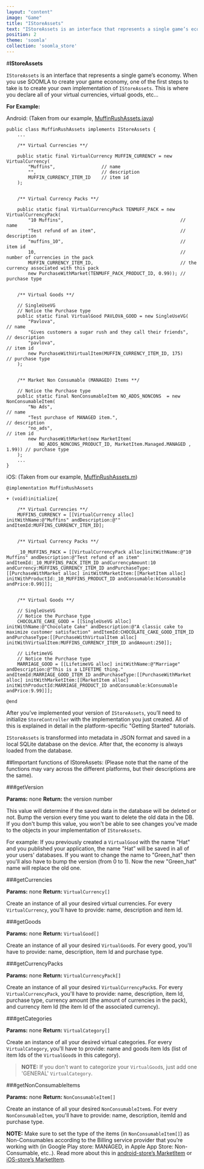 ```yaml
---
layout: "content"
image: "Game"
title: "IStoreAssets"
text: "IStoreAssets is an interface that represents a single game’s economy. When you use SOOMLA to create your game economy, one of the first steps to take is to create your own implementation of IStoreAssets."
position: 2
theme: 'soomla'
collection: 'soomla_store'
---
```


#**IStoreAssets**

`IStoreAssets` is an interface that represents a single game’s economy. When you use SOOMLA to create your game economy, one of the first steps to take is to create your own implementation of `IStoreAssets`. This is where you declare all of your virtual currencies, virtual goods, etc...

**For Example:**

Android: (Taken from our example,  [MuffinRushAssets.java](https://github.com/soomla/android-store/blob/master/SoomlaAndroidExample/src/com/soomla/example/MuffinRushAssets.java))
```
public class MuffinRushAssets implements IStoreAssets {
    ...

    /** Virtual Currencies **/

    public static final VirtualCurrency MUFFIN_CURRENCY = new VirtualCurrency(
        "Muffins",                 // name
        "",                        // description
        MUFFIN_CURRENCY_ITEM_ID    // item id
    );


    /** Virtual Currency Packs **/

    public static final VirtualCurrencyPack TENMUFF_PACK = new VirtualCurrencyPack(
        "10 Muffins",                                           // name
        "Test refund of an item",                               // description
        "muffins_10",                                           // item id
        10,                                                     // number of currencies in the pack
        MUFFIN_CURRENCY_ITEM_ID,                                // the currency associated with this pack
        new PurchaseWithMarket(TENMUFF_PACK_PRODUCT_ID, 0.99)); // purchase type


    /** Virtual Goods **/

    // SingleUseVG
    // Notice the Purchase type
    public static final VirtualGood PAVLOVA_GOOD = new SingleUseVG(
        "Pavlova",                                                   // name
        "Gives customers a sugar rush and they call their friends",  // description
        "pavlova",                                                   // item id
        new PurchaseWithVirtualItem(MUFFIN_CURRENCY_ITEM_ID, 175)    // purchase type
    );


    /** Market Non Consumable (MANAGED) Items **/

    // Notice the Purchase type
    public static final NonConsumableItem NO_ADDS_NONCONS  = new NonConsumableItem(
        "No Ads",                                                           // name
        "Test purchase of MANAGED item.",                                   // description
        "no_ads",                                                           // item id
        new PurchaseWithMarket(new MarketItem(
            NO_ADDS_NONCONS_PRODUCT_ID, MarketItem.Managed.MANAGED , 1.99)) // purchase type
    );
    ...
}
```

iOS: (Taken from our example,  [MuffinRushAssets.m](https://github.com/soomla/ios-store/blob/master/SoomlaiOSStoreExample/SoomlaiOSStoreExample/MuffinRushAssets.m))

```
@implementation MuffinRushAssets

+ (void)initialize{

    /** Virtual Currencies **/
    MUFFINS_CURRENCY = [[VirtualCurrency alloc] initWithName:@"Muffins" andDescription:@"" andItemId:MUFFINS_CURRENCY_ITEM_ID];


    /** Virtual Currency Packs **/

    _10_MUFFINS_PACK = [[VirtualCurrencyPack alloc]initWithName:@"10 Muffins" andDescription:@"Test refund of an item" andItemId:_10_MUFFINS_PACK_ITEM_ID andCurrencyAmount:10 andCurrency:MUFFINS_CURRENCY_ITEM_ID andPurchaseType:[[PurchaseWithMarket alloc] initWithMarketItem:[[MarketItem alloc] initWithProductId:_10_MUFFINS_PRODUCT_ID andConsumable:kConsumable andPrice:0.99]]];


    /** Virtual Goods **/

    // SingleUseVG
    // Notice the Purchase type
    CHOCOLATE_CAKE_GOOD = [[SingleUseVG alloc] initWithName:@"Chocolate Cake" andDescription:@"A classic cake to maximize customer satisfaction" andItemId:CHOCOLATE_CAKE_GOOD_ITEM_ID andPurchaseType:[[PurchaseWithVirtualItem alloc] initWithVirtualItem:MUFFINS_CURRENCY_ITEM_ID andAmount:250]];

    // LifetimeVG
    // Notice the Purchase type
    MARRIAGE_GOOD = [[LifetimeVG alloc] initWithName:@"Marriage" andDescription:@"This is a LIFETIME thing." andItemId:MARRIAGE_GOOD_ITEM_ID andPurchaseType:[[PurchaseWithMarket alloc] initWithMarketItem:[[MarketItem alloc] initWithProductId:MARRIAGE_PRODUCT_ID andConsumable:kConsumable andPrice:9.99]]];

@end
```

After you’ve implemented your version of `IStoreAssets`, you’ll need to initialize `StoreController` with the implementation you just created. All of this is explained in detail in the platform-specific "Getting Started" tutorials.

`IStoreAssets` is transformed into metadata in JSON format and saved in a local SQLite database on the device. After that, the economy is always loaded from the database.


##Important functions of IStoreAssets:
(Please note that the name of the functions may vary across the different platforms, but their descriptions are the same).

###getVersion

**Params:** none
**Return:** the version number

This value will determine if the saved data in the database will be deleted or not. Bump the version every time you want to delete the old data in the DB. If you don't bump this value, you won't be able to see changes you've made to the objects in your implementation of `IStoreAssets`.

For example: If you previously created a `VirtualGood` with the name "Hat" and you published your application, the name "Hat” will be saved in all of your users' databases. If you want to change the name to "Green_hat" then you'll also have to bump the version (from 0 to 1). Now the new "Green_hat" name will replace the old one.


###getCurrencies

**Params:** none
**Return:** `VirtualCurrency[]`

Create an instance of all your desired virtual currencies. For every `VirtualCurrency`, you'll have to provide: name, description and item Id.


###getGoods

**Params:** none
**Return:** `VirtualGood[]`

Create an instance of all your desired `VirtualGood`s. For every good, you'll have to provide: name, description, item Id and purchase type.


###getCurrencyPacks

**Params:** none
**Return:** `VirtualCurrencyPack[]`

Create an instance of all your desired `VirtualCurrencyPack`s. For every `VirtualCurrencyPack`, you'll have to provide: name, description, item Id, purchase type, currency amount (the amount of currencies in the pack), and currency item Id (the item Id of the associated currency).


###getCategories

**Params:** none
**Return:** `VirtualCategory[]`

Create an instance of all your desired virtual categories. For every `VirtualCategory`, you'll have to provide: name and goods item Ids (list of item Ids of the `VirtualGood`s in this category).

> **NOTE:** If you don't want to categorize your `VirtualGood`s, just add one 'GENERAL' `VirtualCategory`.


###getNonConsumableItems

**Params:** none
**Return:** `NonConsumableItem[]`


Create an instance of all your desired `NonConsumableItem`s. For every `NonConsumableItem`, you'll have to provide: name, description, itemId and purchase type.

**NOTE:** Make sure to set the type of the items (in `NonConsumableItem[]`) as Non-Consumables according to the Billing service provider that you’re working with (in Google Play store: MANAGED, in Apple App Store: Non-Consumable, etc..). Read more about this in [android-store’s MarketItem](https://github.com/soomla/android-store/blob/master/SoomlaAndroidStore/src/com/soomla/store/domain/MarketItem.java) or [iOS-store’s MarketItem](https://github.com/soomla/ios-store/blob/master/SoomlaiOSStore/domain/MarketItem.h).
